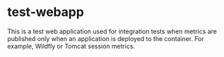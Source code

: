 # test-webapp

This is a test web application used for integration tests when metrics are published only when
an application is deployed to the container. For example, Wildfly or Tomcat session metrics.
